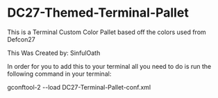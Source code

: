 # DC27-Themed-Terminal-Pallet
This is a Terminal Custom Color Pallet based off the colors used from Defcon27

This Was Created by: SinfulOath

In order for you to add this to your terminal all you need to do is run the following command in your terminal: 

gconftool-2 --load DC27-Terminal-Pallet-conf.xml

